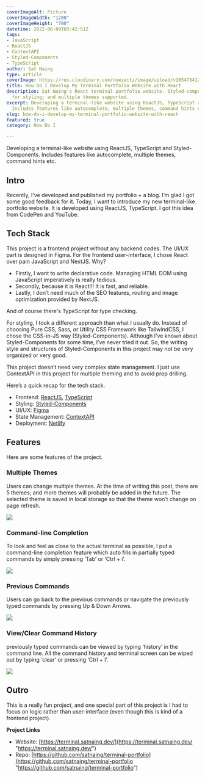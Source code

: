 ```yaml
---
coverImageAlt: Picture
coverImageWidth: "1200"
coverImageHeight: "700"
datetime: 2022-06-09T03:42:51Z
tags:
- JavaScript
- ReactJS
- ContextAPI
- Styled-Components
- TypeScript
author: Sat Naing
type: article
coverImage: https://res.cloudinary.com/noezectz/image/upload/v1654754125/SatNaing/terminal-screenshot_gu3kkc.png
title: How Do I Develop My Terminal Portfolio Website with React
description: Sat Naing's React terminal portfolio website. Styled-components is used
  for styling; and multiple themes supported.
excerpt: Developing a terminal-like website using ReactJS, TypeScript and Styled-Components.
  Includes features like autocomplete, multiple themes, command hints etc.
slug: how-do-i-develop-my-terminal-portfolio-website-with-react
featured: true
category: How Do I

---
```

Developing a terminal-like website using ReactJS, TypeScript and Styled-Components. Includes features like autocomplete, multiple themes, command hints etc.

## Intro

Recently, I've developed and published my portfolio + a blog. I’m glad I got some good feedback for it. Today, I want to introduce my new terminal-like portfolio website. It is developed using ReactJS, TypeScript. I got this idea from CodePen and YouTube.

## Tech Stack

This project is a frontend project without any backend codes. The UI/UX part is designed in Figma. For the frontend user-interface, I chose React over pain JavaScript and NextJS. Why?

* Firstly, I want to write declarative code. Managing HTML DOM using JavaScript imperatively is really tedious.
* Secondly, because it is React!!! It is fast, and reliable.
* Lastly, I don’t need much of the SEO features, routing and image optimization provided by NextJS.

And of course there's TypeScript for type checking.

For styling, I took a different approach than what I usually do. Instead of choosing Pure CSS, Sass, or Utility CSS Framework like TailwindCSS, I chose the CSS-in-JS way (Styled-Components). Although I’ve known about Styled-Components for some time, I’ve never tried it out. So, the writing style and structures of Styled-Components in this project may not be very organized or very good.

This project doesn’t need very complex state management. I just use ContextAPI in this project for multiple theming and to avoid prop drilling.

Here’s a quick recap for the tech stack.

* Frontend: [ReactJS](https://reactjs.org/ "React Website"), [TypeScript](https://www.typescriptlang.org/ "TypeScript Website")
* Styling: [Styled-Components](https://styled-components.com/ "Styled-Components Website")
* UI/UX: [Figma](https://figma.com/ "Figma Website")
* State Management: [ContextAPI](https://reactjs.org/docs/context.html "React ContextAPI")
* Deployment: [Netlify](https://www.netlify.com/ "Netlify Website")

## Features

Here are some features of the project.

### Multiple Themes

Users can change multiple themes. At the time of writing this post, there are 5 themes; and more themes will probably be added in the future. The selected theme is saved in local storage so that the theme won’t change on page refresh.

![](https://i.ibb.co/fSTCnWB/terminal-portfolio-multiple-themes.gif)

### Command-line Completion

To look and feel as close to the actual terminal as possible, I put a command-line completion feature which auto fills in partially typed commands by simply pressing ‘Tab’ or ‘Ctrl + i’.

![](https://i.ibb.co/CQTGGLF/terminal-autocomplete.gif)

### Previous Commands

Users can go back to the previous commands or navigate the previously typed commands by pressing Up & Down Arrows.

![](https://i.ibb.co/vD1pSRv/terminal-up-down.gif)

### View/Clear Command History

previously typed commands can be viewed by typing ‘history’ in the command line. All the command history and terminal screen can be wiped out by typing ‘clear’ or pressing ‘Ctrl + l’.

![](https://i.ibb.co/SJBy8Rr/terminal-clear.gif)

## Outro

This is a really fun project, and one special part of this project is I had to focus on logic rather than user-interface (even though this is kind of a frontend project).

**Project Links**

* Website: [https://terminal.satnaing.dev/](https://terminal.satnaing.dev/ "https://terminal.satnaing.dev/")
* Repo: [https://github.com/satnaing/terminal-portfolio](https://github.com/satnaing/terminal-portfolio "https://github.com/satnaing/terminal-portfolio")